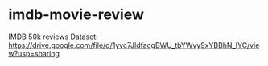 # imdb-movie-review

IMDB 50k reviews Dataset:
https://drive.google.com/file/d/1yvc7JldfacgBWU_tbYWvy9xYBBhN_lYC/view?usp=sharing
